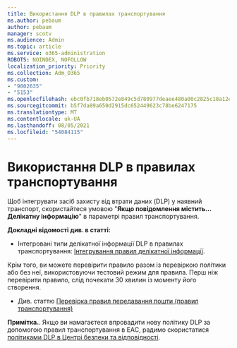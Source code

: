 ```yaml
---
title: Використання DLP в правилах транспортування
ms.author: pebaum
author: pebaum
manager: scotv
ms.audience: Admin
ms.topic: article
ms.service: o365-administration
ROBOTS: NOINDEX, NOFOLLOW
localization_priority: Priority
ms.collection: Adm_O365
ms.custom:
- "9002635"
- "5153"
ms.openlocfilehash: ebc0fb718eb0572e849c5d780977deaee480a00c2825c18a12e4d2212342f17a
ms.sourcegitcommit: b5f7da89a650d2915dc652449623c78be6247175
ms.translationtype: MT
ms.contentlocale: uk-UA
ms.lasthandoff: 08/05/2021
ms.locfileid: "54084115"
---
```

# <a name="using-dlp-in-transport-rules"></a>Використання DLP в правилах транспортування

Щоб інтегрувати засіб захисту від втрати даних (DLP) у наявний транспорт, скористайтеся умовою "**Якщо повідомлення містить…Делікатну інформацію**" в параметрі правил транспортування.

**Докладні відомості див. в статті:**

- Інтегровані типи делікатної інформації DLP в правилах транспортування: [Інтегрування правил делікатної інформації](https://docs.microsoft.com/exchange/security-and-compliance/data-loss-prevention/integrate-sensitive-information-rules).

Крім того, ви можете перевірити правило разом із перевіркою політики або без неї, використовуючи тестовий режим для правила.  Перш ніж перевірити правило, слід почекати 30 хвилин із моменту його створення.

- Див. статтю [Перевірка правил передавання пошти (правил транспортування)](https://docs.microsoft.com/exchange/security-and-compliance/mail-flow-rules/test-mail-flow-rules)

**Примітка.**. Якщо ви намагаєтеся впровадити нову політику DLP за допомогою правил транспортування в EAC, радимо скористатися [політиками DLP в Центрі безпеки та відповідності](https://docs.microsoft.com/microsoft-365/compliance/data-loss-prevention-policies?view=o365-worldwide).
